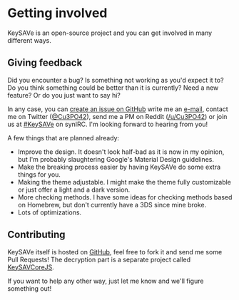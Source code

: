 # Getting involved

KeySAVe is an open-source project and you can get involved in many different ways.

## Giving feedback

Did you encounter a bug? Is something not working as you'd expect it to? Do you think something could be better than it is currently? Need a new feature? Or do you just want to say hi?

In any case, you can [create an issue on GitHub](https://github.com/Cu3PO42/KeySAVe/issues/new) write me an [e-mail](mailto:cu3po42@gmail.com), contact me on Twitter ([@Cu3PO42](https://twitter.com/Cu3PO42)), send me a PM on Reddit ([/u/Cu3PO42](https://reddit.com/u/Cu3PO42)) or join us at [#KeySAVe](irc://irc.synirc.net:6667/#KeySAVe) on synIRC. I'm looking forward to hearing from you!

A few things that are planned already:

* Improve the design. It doesn't look half-bad as it is now in my opinion, but I'm probably slaughtering Google's Material Design guidelines.
* Make the breaking process easier by having KeySAVe do some extra things for you.
* Making the theme adjustable. I might make the theme fully customizable or just offer a light and a dark version.
* More checking methods. I have some ideas for checking methods based on Homebrew, but don't currently have a 3DS since mine broke.
* Lots of optimizations.

## Contributing

KeySAVe itself is hosted on [GitHub](https://github.com/Cu3PO42/KeySAVe), feel free to fork it and send me some Pull Requests! The decryption part is a separate project called [KeySAVCoreJS](https://github.com/Cu3PO42/KeySAVCoreJS).

If you want to help any other way, just let me know and we'll figure something out!

